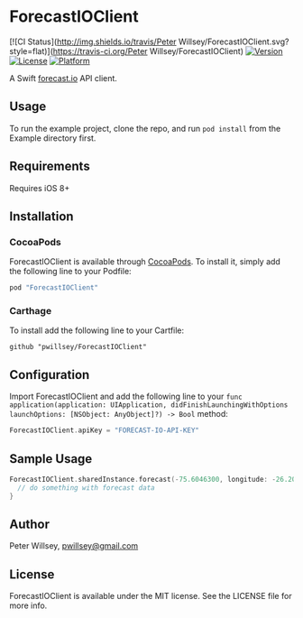 # ForecastIOClient

[![CI Status](http://img.shields.io/travis/Peter Willsey/ForecastIOClient.svg?style=flat)](https://travis-ci.org/Peter Willsey/ForecastIOClient)
[![Version](https://img.shields.io/cocoapods/v/ForecastIOClient.svg?style=flat)](http://cocoapods.org/pods/ForecastIOClient)
[![License](https://img.shields.io/cocoapods/l/ForecastIOClient.svg?style=flat)](http://cocoapods.org/pods/ForecastIOClient)
[![Platform](https://img.shields.io/cocoapods/p/ForecastIOClient.svg?style=flat)](http://cocoapods.org/pods/ForecastIOClient)

A Swift [forecast.io](https://developer.forecast.io/) API client.

## Usage

To run the example project, clone the repo, and run `pod install` from the Example directory first.

## Requirements

Requires iOS 8+

## Installation

### CocoaPods
ForecastIOClient is available through [CocoaPods](http://cocoapods.org). To install
it, simply add the following line to your Podfile:

```ruby
pod "ForecastIOClient"
```
### Carthage

To install add the following line to your Cartfile:

```
github "pwillsey/ForecastIOClient"
```

## Configuration

Import ForecastIOClient and add the following line to your `func application(application: UIApplication, didFinishLaunchingWithOptions launchOptions: [NSObject: AnyObject]?) -> Bool` method:

```Swift
ForecastIOClient.apiKey = "FORECAST-IO-API-KEY"
```

## Sample Usage

```Swift
ForecastIOClient.sharedInstance.forecast(-75.6046300, longitude: -26.2090000) { (forecast, forecastAPICalls) -> Void in
  // do something with forecast data
}
```

## Author

Peter Willsey, pwillsey@gmail.com

## License

ForecastIOClient is available under the MIT license. See the LICENSE file for more info.
